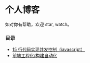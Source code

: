 # 个人博客
如对你有帮助，欢迎 star, watch。


### 目录
- [15 行代码实现并发控制（javascript）](https://github.com/Weiyu-Chen/blog/issues/2)
- [前端工程化/构建自动化](https://github.com/Weiyu-Chen/blog/issues/1)




